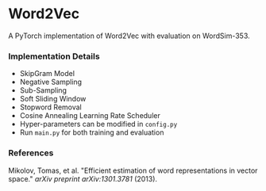 # Word2Vec
A PyTorch implementation of Word2Vec with evaluation on WordSim-353.

### Implementation Details
- SkipGram Model
- Negative Sampling
- Sub-Sampling
- Soft Sliding Window
- Stopword Removal
- Cosine Annealing Learning Rate Scheduler
- Hyper-parameters can be modified in `config.py`
- Run `main.py` for both training and evaluation

### References
Mikolov, Tomas, et al. "Efficient estimation of word representations in vector space." *arXiv preprint arXiv:1301.3781* (2013).
